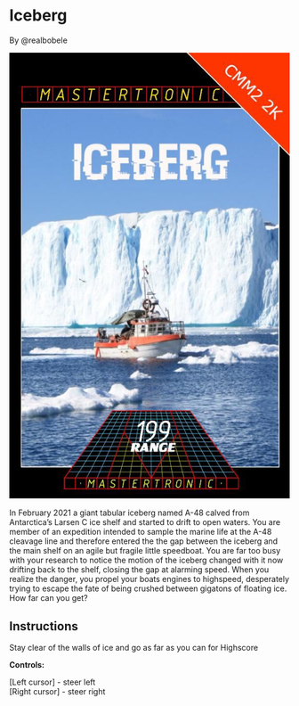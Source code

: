 # Iceberg

By @realbobele

![Iceberg cover image](iceberg.jpg)

In February 2021 a giant tabular iceberg named A-48 calved from Antarctica’s Larsen C ice shelf and started to drift to open waters. You are member of an expedition intended to sample the marine life at the A-48 cleavage line and therefore entered the the gap between the iceberg and the main shelf on an agile but fragile little speedboat. You are far too busy with your research to notice the motion of the iceberg changed with it now drifting back to the shelf, closing the gap at alarming speed. When you realize the danger, you propel your boats engines to highspeed, desperately trying to escape the fate of being crushed between gigatons of floating ice. How far can you get?

## Instructions

Stay clear of the walls of ice and go as far as you can for Highscore

**Controls:**

  [Left cursor] - steer left  
  [Right cursor] - steer right
